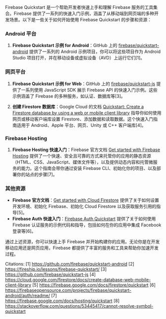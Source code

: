 Firebase Quickstart 是一个帮助开发者快速上手和理解 Firebase 服务的工具集合。Firebase 提供了一系列的快速入门示例，涵盖了从移动端到网页端的多种开发场景。以下是一些关于如何开始使用 Firebase Quickstart 的步骤和资源：

### Android 平台

1. **Firebase Quickstart 示例 for Android**：GitHub 上的 [firebase/quickstart-android](https://github.com/firebase/quickstart-android) 提供了一系列的 Android 示例项目，你可以将这些项目作为 Android Studio 项目打开，并在移动设备或虚拟设备（AVD）上运行它们[1]。

### 网页平台

1. **Firebase Quickstart 示例 for Web**：GitHub 上的 [firebase/quickstart-js](https://github.com/firebase/quickstart-js) 提供了一系列使用 JavaScript SDK 展示 Firebase API 的快速入门示例。这些示例涵盖了 Firebase 的多种服务，如认证、数据库等[3]。

2. **创建 Firestore 数据库**：Google Cloud 的文档 [Quickstart: Create a Firestore database by using a web or mobile client library](https://cloud.google.com/firestore/docs/create-database-web-mobile-client-library) 指导你如何使用网页或移动客户端库设置 Firestore、添加数据和读取数据。这个快速入门指南适用于 Android、Apple 平台、网页、Unity 或 C++ 客户端库[4]。

### Firebase Hosting

1. **Firebase Hosting 快速入门**：Firebase 官方文档 [Get started with Firebase Hosting](https://firebase.google.com/docs/hosting/quickstart) 提供了一个快速、安全且可靠的方式来托管你的应用的静态资源（HTML、CSS、JavaScript、媒体文件等），以及提供动态内容和托管微服务的能力。这个指南会带你通过安装 Firebase CLI、初始化你的项目、以及部署你的站点的步骤[7]。

### 其他资源

- **Firebase 官方文档**：[Get started with Cloud Firestore](https://firebase.google.com/docs/firestore/quickstart) 提供了关于如何设置开发环境、初始化 Firebase、初始化 Cloud Firestore 以及获取服务引用的指导[5]。
- **Firebase Auth 快速入门**：[Firebase Auth Quickstart](https://firebaseopensource.com/projects/firebase/quickstart-android/auth/readme/) 提供了关于如何使用 Firebase 认证服务的示例代码和指导，包括如何在你的应用中集成 Facebook 登录等[6]。

通过上述资源，你可以快速上手 Firebase 并开始构建你的应用。无论你是在开发移动应用还是网页应用，Firebase 都提供了丰富的服务和工具来帮助你加速开发过程。

Citations:
[1] https://github.com/firebase/quickstart-android
[2] https://fireship.io/lessons/firebase-quickstart/
[3] https://github.com/firebase/quickstart-js
[4] https://cloud.google.com/firestore/docs/create-database-web-mobile-client-library
[5] https://firebase.google.com/docs/firestore/quickstart
[6] https://firebaseopensource.com/projects/firebase/quickstart-android/auth/readme/
[7] https://firebase.google.com/docs/hosting/quickstart
[8] https://stackoverflow.com/questions/53445417/cannot-resolve-symbol-quickstart
